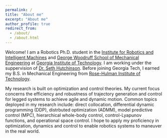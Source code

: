 ```yaml
---
permalink: /
title: "About me"
excerpt: "About me"
author_profile: true
redirect_from: 
  - /about/
  - /about.html
---
```


Welcome! I am a Robotics Ph.D. student in the [Institute for Robotics and Intelligent Machines](https://research.gatech.edu/robotics) and [George Woodruff School of Mechanical Engineering](https://www.me.gatech.edu/) at [Georgia Institute of Technology](https://www.gatech.edu/). I am working under the suppervision of [Dr. Seth Hutchinson](https://faculty.cc.gatech.edu/~seth/). Before joining Georgia Tech, I earned my B.S. in Mechanical Engineering from [Rose-Hulman Institute of Technology](https://www.rose-hulman.edu/). 

My research is built on optimization and control theories. My current focus concerns the efficiency and robustness of trajectory generation and control for legged systems to achieve agile and dynamic motion. Common topics deployed in my research include: direct collocation, differential dynamic programming (DDP), distrbuted optimization (ADMM), model predictive control (MPC), hierarchical whole-body control, control-Lyapunov functions, and operational space control. I hope to apply my proficiency in optimization, dynamics and control to enable robotics systems to maneuver in the real world.

<!-- Getting started
======
* Register a GitHub account if you don't have one and confirm your e-mail (required!)
* Fork [this repository](https://github.com/academicpages/academicpages.github.io) by clicking the "fork" button in the top right. 
* Go to the repository's settings (rightmost item in the tabs that start with "Code", should be below "Unwatch"). Rename the repository "[your GitHub username].github.io", which will also be your website's URL.
* Set site-wide configuration and create content & metadata (see below -- also see [this set of diffs](http://archive.is/3TPas) showing what files were changed to set up [an example site](https://getorg-testacct.github.io) for a user with the username "getorg-testacct")
* Upload any files (like PDFs, .zip files, etc.) to the files/ directory. They will appear at https://[your GitHub username].github.io/files/example.pdf.  
* Check status by going to the repository settings, in the "GitHub pages" section -->

